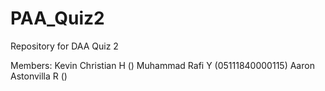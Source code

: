# PAA_Quiz2
Repository for DAA Quiz 2

Members:
Kevin Christian H ()
Muhammad Rafi Y (05111840000115)
Aaron Astonvilla R ()
